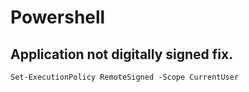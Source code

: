 # Powershell

## Application not digitally signed fix.
```Set-ExecutionPolicy RemoteSigned -Scope CurrentUser```

